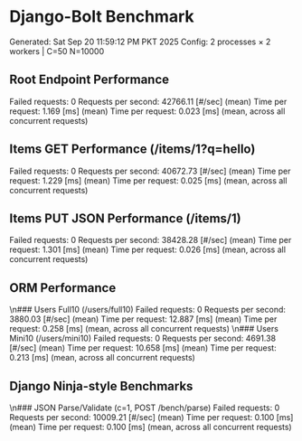 # Django-Bolt Benchmark
Generated: Sat Sep 20 11:59:12 PM PKT 2025
Config: 2 processes × 2 workers | C=50 N=10000

## Root Endpoint Performance
Failed requests:        0
Requests per second:    42766.11 [#/sec] (mean)
Time per request:       1.169 [ms] (mean)
Time per request:       0.023 [ms] (mean, across all concurrent requests)

## Items GET Performance (/items/1?q=hello)
Failed requests:        0
Requests per second:    40672.73 [#/sec] (mean)
Time per request:       1.229 [ms] (mean)
Time per request:       0.025 [ms] (mean, across all concurrent requests)

## Items PUT JSON Performance (/items/1)
Failed requests:        0
Requests per second:    38428.28 [#/sec] (mean)
Time per request:       1.301 [ms] (mean)
Time per request:       0.026 [ms] (mean, across all concurrent requests)

## ORM Performance
\n### Users Full10 (/users/full10)
Failed requests:        0
Requests per second:    3880.03 [#/sec] (mean)
Time per request:       12.887 [ms] (mean)
Time per request:       0.258 [ms] (mean, across all concurrent requests)
\n### Users Mini10 (/users/mini10)
Failed requests:        0
Requests per second:    4691.38 [#/sec] (mean)
Time per request:       10.658 [ms] (mean)
Time per request:       0.213 [ms] (mean, across all concurrent requests)

## Django Ninja-style Benchmarks
\n### JSON Parse/Validate (c=1, POST /bench/parse)
Failed requests:        0
Requests per second:    10009.21 [#/sec] (mean)
Time per request:       0.100 [ms] (mean)
Time per request:       0.100 [ms] (mean, across all concurrent requests)
